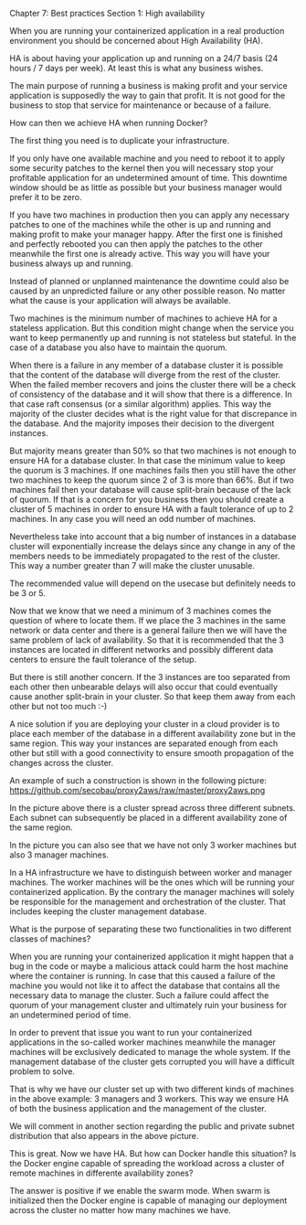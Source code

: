 Chapter 7: Best practices
Section 1: High availability

When you are running your containerized application in a real production environment you should be concerned about High Availability (HA).

HA is about having your application up and running on a 24/7 basis (24 hours / 7 days per week). At least this is what any business wishes.

The main purpose of running a business is making profit and your service application is supposedly the way to gain that profit. It is not good for the business to stop that service for maintenance or because of a failure.

How can then we achieve HA when running Docker?

The first thing you need is to duplicate your infrastructure.

If you only have one available machine and you need to reboot it to apply some security patches to the kernel then you will necessary stop your profitable application for an undetermined amount of time. This downtime window should be as little as possible but your business manager would prefer it to be zero.

If you have two machines in production then you can apply any necessary patches to one of the machines while the other is up and running and making profit to make your manager happy. After the first one is finished and perfectly rebooted you can then apply the patches to the other meanwhile the first one is already active. This way you will have your business always up and running.

Instead of planned or unplanned maintenance the downtime could also be caused by an unpredicted failure or any other possible reason. No matter what the cause is your application will always be available.

Two machines is the minimum number of machines to achieve HA for a stateless application. But this condition might change when the service you want to keep permanently up and running is not stateless but stateful. In the case of a database you also have to maintain the quorum. 

When there is a failure in any member of a database cluster it is possible that the content of the database will diverge from the rest of the cluster. When the failed member recovers and joins the cluster there will be a check of consistency of the database and it will show that there is a difference. In that case raft consensus (or a similar algorithm) applies. This way the majority of the cluster decides what is the right value for that discrepance in the database. And the majority imposes their decision to the divergent instances.

But majority means greater than 50% so that two machines is not enough to ensure HA for a database cluster. In that case the minimum value to keep the quorum is 3 machines. If one machines fails then you still have the other two machines to keep the quorum since 2 of 3 is more than 66%. But if two machines fail then your database will cause split-brain because of the lack of quorum. If that is a concern for you business then you should create a cluster of 5 machines in order to ensure HA with a fault tolerance of up to 2 machines. In any case you will need an odd number of machines.

Nevertheless take into account that a big number of instances in a database cluster will exponentially increase the delays since any change in any of the members needs to be immediately propagated to the rest of the cluster. This way a number greater than 7 will make the cluster unusable.

The recommended value will depend on the usecase but definitely needs to be 3 or 5.

Now that we know that we need a minimum of 3 machines comes the question of where to locate them. If we place the 3 machines in the same network or data center and there is a general failure then we will have the same problem of lack of availability. So that it is recommended that the 3 instances are located in different networks and possibly different data centers to ensure the fault tolerance of the setup.

But there is still another concern. If the 3 instances are too separated from each other then unbearable delays will also occur that could eventually cause another split-brain in your cluster. So that keep them away from each other but not too much :-)

A nice solution if you are deploying your cluster in a cloud provider is to place each member of the database in a different availability zone but in the same region. This way your instances are separated enough from each other but still with a good connectivity to ensure smooth propagation of the changes across the cluster.

An example of such a construction is shown in the following picture:
https://github.com/secobau/proxy2aws/raw/master/proxy2aws.png

In the picture above there is a cluster spread across three different subnets. Each subnet can subsequently be placed in a different availability zone of the same region. 

In the picture you can also see that we have not only 3 worker machines but also 3 manager machines.

In a HA infrastructure we have to distinguish between worker and manager machines. The worker machines will be the ones which will be running your containerized application. By the contrary the manager machines will solely be responsible for the management and orchestration of the cluster. That includes keeping the cluster management database. 

What is the purpose of separating these two functionalities in two different classes of machines? 

When you are running your containerized application it might happen that a bug in the code or maybe a malicious attack could harm the host machine where the container is running. In case that this caused a failure of the machine you would not like it to affect the database that contains all the necessary data to manage the cluster. Such a failure could affect the quorum of your management cluster and ultimately ruin your business for an undetermined period of time.

In order to prevent that issue you want to run your containerized applications in the so-called worker machines meanwhile the manager machines will be exclusively dedicated to manage the whole system. If the management database of the cluster gets corrupted you will have a difficult problem to solve.

That is why we have our cluster set up with two different kinds of machines in the above example: 3 managers and 3 workers. This way we ensure HA of both the business application and the management of the cluster.

We will comment in another section regarding the public and private subnet distribution that also appears in the above picture.

This is great. Now we have HA. But how can Docker handle this situation? Is the Docker engine capable of spreading the workload across a cluster of remote machines in differente availability zones?

The answer is positive if we enable the swarm mode. When swarm is initialized then the Docker engine is capable of managing our deployment across the cluster no matter how many machines we have.
